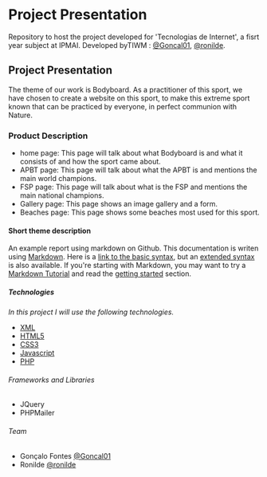 # Project Presentation

Repository to host the project developed for 'Tecnologias de Internet', a fisrt year subject at IPMAI. Developed byTIWM : [@Goncal01](https://github.com/Goncal01), [@ronilde](https://github.com/ronilde).

## Project Presentation
The theme of our work is Bodyboard. As a practitioner of this sport, we have chosen to create a website on this sport, to make this extreme sport known that can be practiced by everyone, in perfect communion with Nature.

### Product Description 
* home page: This page will talk about what Bodyboard is and what it consists of and how the sport came about. 
* APBT page: This page will talk about what the APBT is and mentions the main world champions. 
* FSP page: This page will talk about what is the FSP and mentions the main national champions. 
* Gallery page: This page shows an image gallery and a form.
* Beaches page: This page shows some beaches most used for this sport.
#### Short theme description

An example report using markdown on Github. This documentation is writen using [Markdown](https://www.markdownguide.org/). Here is a [link to the basic syntax](https://www.markdownguide.org/basic-syntax), but an [extended syntax](https://www.markdownguide.org/extended-syntax/) is also available. If you're starting with Markdown, you may want to try a [Markdown Tutorial](https://www.markdowntutorial.com/) and read the [getting started](https://www.markdownguide.org/getting-started/) section.

##### Technologies

_In this project I will use the following technologies._
* [XML](https://www.w3.org/standards/xml/core.html)
* [HTML5](https://www.w3.org/TR/html52/)
* [CSS3](https://www.w3.org/TR/2001/WD-css3-roadmap-20010523/)
* [Javascript](https://www.javascript.com/)
* [PHP](https://www.php.net/)

###### Frameworks and Libraries

* JQuery
* PHPMailer


###### Team
* Gonçalo Fontes [@Goncal01](https://github.com/Goncal01)
* Ronilde [@ronilde](https://github.com/ronilde)
